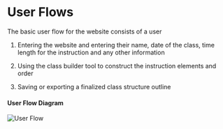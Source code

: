 # User Flows

The basic user flow for the website consists of a user 

1. Entering the website and entering their name, date of the class, time length for the instruction and any other information

1. Using the class builder tool to construct the instruction elements and order

1. Saving or exporting a finalized class structure outline

#### User Flow Diagram

![User Flow](https://github.com/robert-laws/project-instruction-menu-documentation/blob/master/98_support-documents/user-flows.jpg)
